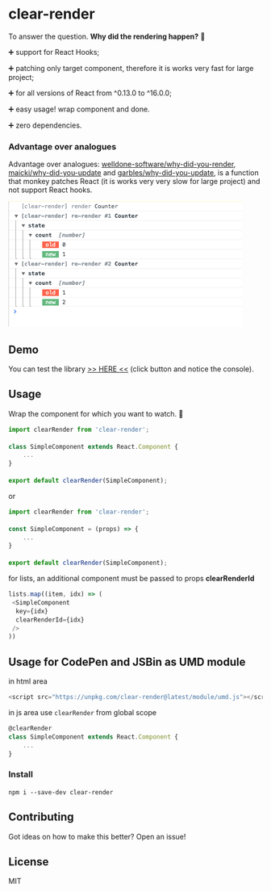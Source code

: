 # clear-render

To answer the question. **Why did the rendering happen?** :eyes:
 
:heavy_plus_sign: support for React Hooks;

:heavy_plus_sign: patching only target component, therefore it is works very fast for large project;

:heavy_plus_sign: for all versions of React from ^0.13.0 to ^16.0.0;

:heavy_plus_sign: easy usage! wrap component and done.

:heavy_plus_sign: zero dependencies.

### Advantage over analogues

Advantage over analogues: [welldone-software/why-did-you-render](https://github.com/welldone-software/why-did-you-render), [maicki/why-did-you-update](https://github.com/maicki/why-did-you-update) and [garbles/why-did-you-update](https://github.com/garbles/why-did-you-update), is a function that monkey patches React (it is works very very slow for large project) and not support React hooks.

<img alt="example" src="https://github.com/itwillwork/clear-render/blob/master/media/demo.png?raw=true">

## Demo
You can test the library [>> HERE <<](https://jsbin.com/fapeqav/3/edit?js,output) (click button and notice the console).

## Usage 
Wrap the component for which you want to watch. :checkered_flag:

```javascript
import clearRender from 'clear-render';

class SimpleComponent extends React.Component {
    ...
}

export default clearRender(SimpleComponent);
```
or
```javascript
import clearRender from 'clear-render';

const SimpleComponent = (props) => {
    ...
}

export default clearRender(SimpleComponent);
```
for lists, an additional component must be passed to props **clearRenderId**
```javascript
lists.map((item, idx) => (
 <SimpleComponent
  key={idx}
  clearRenderId={idx}
 />
))
```

## Usage for CodePen and JSBin as UMD module
in html area
```javascript
<script src="https://unpkg.com/clear-render@latest/module/umd.js"></script>
```
in js area use ```clearRender``` from global scope
```javascript
@clearRender
class SimpleComponent extends React.Component {
    ...
}
```
### Install

```
npm i --save-dev clear-render 
```

## Contributing
Got ideas on how to make this better? Open an issue!

## License
MIT
